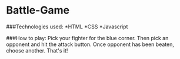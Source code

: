 # Battle-Game

###Technologies used:
  *HTML
  *CSS
  *Javascript
  
###How to play:
Pick your fighter for the blue corner. Then pick an opponent and hit the attack button. Once opponent has been beaten, choose another.
That's it!

